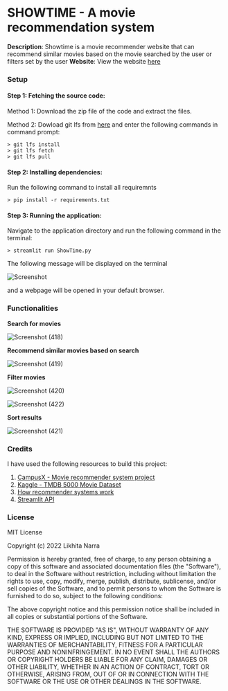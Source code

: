 # **SHOWTIME** - A movie recommendation system
**Description**: Showtime is a movie recommender website that can recommend similar movies based on the movie searched by the user or filters set by the user
**Website**: View the website [here](https://share.streamlit.io/likhita-narra/showtimeapp/main/ShowTime.py)

### **Setup**

#### Step 1: Fetching the source code:
Method 1: Download the zip file of the code and extract the files.

Method 2: Dowload git lfs from [here](https://git-lfs.github.com/) and enter the following commands in command prompt:
```
> git lfs install
> git lfs fetch
> git lfs pull
```

#### Step 2: Installing dependencies:
Run the following command to install all requiremnts
```
> pip install -r requirements.txt
```

#### Step 3: Running the application:
Navigate to the application directory and run the following command in the terminal:
```
> streamlit run ShowTime.py
```
The following message will be displayed on the terminal

![Screenshot](https://user-images.githubusercontent.com/76270840/170884797-34493067-1adf-4013-974a-22bbfd60a1bd.png)

and a webpage will be opened in your default browser.

### **Functionalities**
**Search for movies**

![Screenshot (418)](https://user-images.githubusercontent.com/76270840/170885685-b54ec372-3d92-4250-a030-c1e65817b5c7.png)

**Recommend similar movies based on search**

![Screenshot (419)](https://user-images.githubusercontent.com/76270840/170885746-cb6d9563-05dc-4f00-923b-9fec22de90d7.png)

**Filter movies**

![Screenshot (420)](https://user-images.githubusercontent.com/76270840/170885818-6249b1c0-c91e-46e7-8b41-fd0f7e5f88d2.png)

![Screenshot (422)](https://user-images.githubusercontent.com/76270840/170885830-1885b20a-6094-477f-bee1-cf672b8c7609.png)

**Sort results**

![Screenshot (421)](https://user-images.githubusercontent.com/76270840/170885871-1f1e8a2e-9230-49ff-83f0-b55d6bc81b50.png)


### **Credits**
I have used the following resources to build this project:
1. [CampusX - Movie recommender system project](https://youtu.be/1xtrIEwY_zY)
2. [Kaggle - TMDB 5000 Movie Dataset](https://www.kaggle.com/datasets/tmdb/tmdb-movie-metadata?select=tmdb_5000_movies.csv)
3. [How recommender systems work](https://youtu.be/n3RKsY2H-NE)
4. [Streamlit API](https://streamlit.io/)

### **License**

MIT License

Copyright (c) 2022 Likhita Narra

Permission is hereby granted, free of charge, to any person obtaining a copy
of this software and associated documentation files (the "Software"), to deal
in the Software without restriction, including without limitation the rights
to use, copy, modify, merge, publish, distribute, sublicense, and/or sell
copies of the Software, and to permit persons to whom the Software is
furnished to do so, subject to the following conditions:

The above copyright notice and this permission notice shall be included in all
copies or substantial portions of the Software.

THE SOFTWARE IS PROVIDED "AS IS", WITHOUT WARRANTY OF ANY KIND, EXPRESS OR
IMPLIED, INCLUDING BUT NOT LIMITED TO THE WARRANTIES OF MERCHANTABILITY,
FITNESS FOR A PARTICULAR PURPOSE AND NONINFRINGEMENT. IN NO EVENT SHALL THE
AUTHORS OR COPYRIGHT HOLDERS BE LIABLE FOR ANY CLAIM, DAMAGES OR OTHER
LIABILITY, WHETHER IN AN ACTION OF CONTRACT, TORT OR OTHERWISE, ARISING FROM,
OUT OF OR IN CONNECTION WITH THE SOFTWARE OR THE USE OR OTHER DEALINGS IN THE
SOFTWARE.
